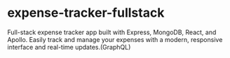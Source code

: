 # expense-tracker-fullstack
Full-stack expense tracker app built with Express, MongoDB, React, and Apollo. Easily track and manage your expenses with a modern, responsive interface and real-time updates.(GraphQL)

